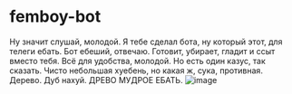 # femboy-bot

Ну значит слушай, молодой. Я тебе сделал бота, ну который этот, для телеги ебать. Бот ебеший, отвечаю. Готовит, убирает, гладит и ссыт вместо тебя. Всё для удобства, молодой.
Но есть один казус, так сказать. Чисто небольшая хуебень, но какая ж, сука, противная.
Дерево. 
Дуб нахуй.
ДРЕВО МУДРОЕ ЕБАТЬ.
![image](https://user-images.githubusercontent.com/93332403/202641707-c1d8b5ed-f17e-48d4-8eb2-c3432fc659e3.png)
